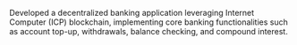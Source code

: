 Developed a decentralized banking application leveraging Internet Computer (ICP) blockchain, implementing core banking functionalities such as account top-up, withdrawals, balance checking, and compound interest.
